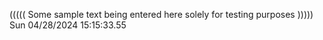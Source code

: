 ((((( Some sample text being entered here solely for testing purposes ))))) Sun 04/28/2024 15:15:33.55
